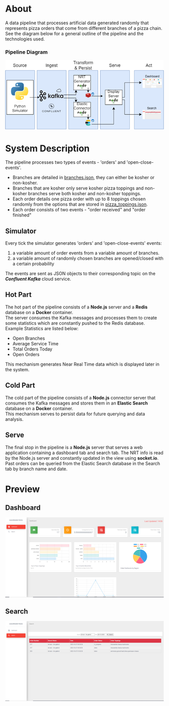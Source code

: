 # About
A data pipeline that processes artificial data generated randomly that represents pizza orders that come from different branches of a pizza chain.  
See the diagram below for a general outline of the pipeline and the technologies used.
### Pipeline Diagram
![Pipeline Diagram](images/pipeline.png)

# System Description
The pipeline processes two types of events - 'orders' and 'open-close-events'.  

- Branches are detailed in [branches.json](sharedfiles/branches.json), they can either be kosher or non-kosher.  
- Branches that are kosher only serve kosher pizza toppings and non-kosher branches serve both kosher and non-kosher toppings.  
- Each order details one pizza order with up to 8 toppings chosen randomly from the options that are stored in [pizza_toppings.json](sharedfiles/pizza_toppings.json).
- Each order consists of two events - "order received" and "order finished"

## Simulator
  
Every tick the simulator generates 'orders' and 'open-close-events' events:  
1. a variable amount of order events from a variable amount of branches.  
2. a variable amount of randomly chosen branches are opened/closed with a certain probability

The events are sent as JSON objects to their corresponding topic on the _**Confluent Kafka**_ cloud service.

## Hot Part

The hot part of the pipeline consists of a **Node.js** server and a **Redis** database on a **Docker** container.  
The server consumes the Kafka messages and processes them to create some statistics which are constantly pushed to the Redis database.
Example Statistics are listed below:
- Open Branches
- Average Service Time
- Total Orders Today
- Open Orders
  
This mechanism generates Near Real Time data which is displayed later in the system.  

## Cold Part
The cold part of the pipeline consists of a **Node.js** connector server that consumes the Kafka messages and stores them in an **Elastic Search** database on a **Docker** container.  
This mechanism serves to persist data for future querying and data analysis.  


## Serve
The final stop in the pipeline is a **Node.js** server that serves a web application containing a dashboard tab and search tab.
The NRT info is read by the Node.js server and constantly updated in the view using **socket.io**.
Past orders can be queried from the Elastic Search database in the Search tab by branch name and date.

# Preview
## Dashboard
![Dashboard screenshot](images/dashboard.PNG)  
## Search
![Search screenshot](images/search.PNG)
